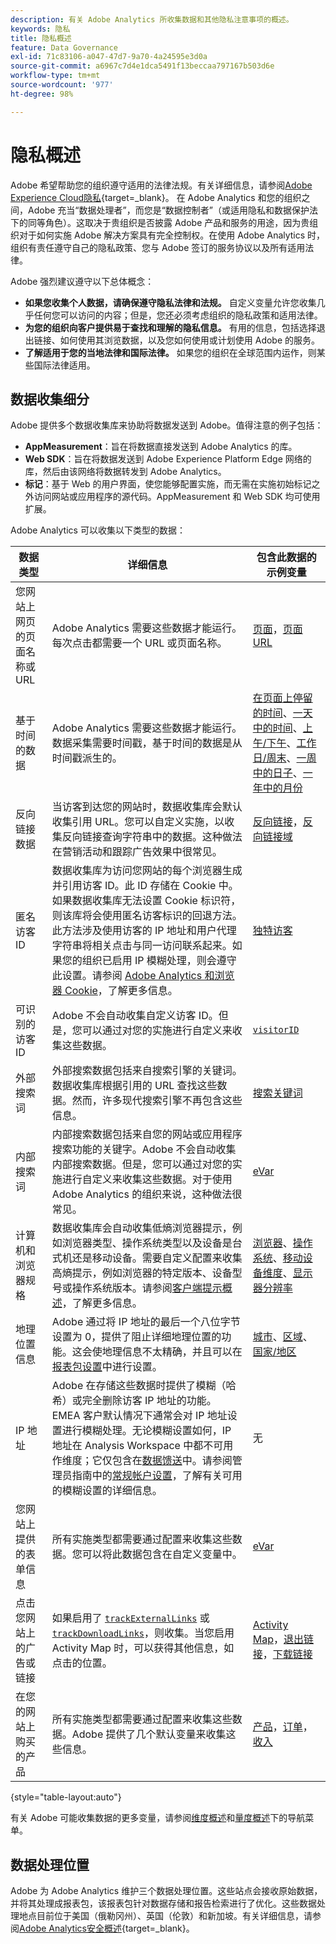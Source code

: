 ```yaml
---
description: 有关 Adobe Analytics 所收集数据和其他隐私注意事项的概述。
keywords: 隐私
title: 隐私概述
feature: Data Governance
exl-id: 71c83106-a047-47d7-9a70-4a24595e3d0a
source-git-commit: a6967c7d4e1dca5491f13beccaa797167b503d6e
workflow-type: tm+mt
source-wordcount: '977'
ht-degree: 98%

---
```


# 隐私概述

Adobe 希望帮助您的组织遵守适用的法律法规。有关详细信息，请参阅[Adobe Experience Cloud隐私](https://www.adobe.com/cn/privacy/experience-cloud.html){target=_blank}。 在 Adobe Analytics 和您的组织之间，Adobe 充当“数据处理者”，而您是“数据控制者”（或适用隐私和数据保护法下的同等角色）。这取决于贵组织是否披露 Adobe 产品和服务的用途，因为贵组织对于如何实施 Adobe 解决方案具有完全控制权。在使用 Adobe Analytics 时，组织有责任遵守自己的隐私政策、您与 Adobe 签订的服务协议以及所有适用法律。

Adobe 强烈建议遵守以下总体概念：

* **如果您收集个人数据，请确保遵守隐私法律和法规。** 自定义变量允许您收集几乎任何您可以访问的内容；但是，您还必须考虑组织的隐私政策和适用法律。
* **为您的组织向客户提供易于查找和理解的隐私信息。** 有用的信息，包括选择退出链接、如何使用其浏览数据，以及您如何使用或计划使用 Adobe 的服务。
* **了解适用于您的当地法律和国际法律。** 如果您的组织在全球范围内运作，则某些国际法律适用。

## 数据收集细分

Adobe 提供多个数据收集库来协助将数据发送到 Adobe。值得注意的例子包括：

* **AppMeasurement**：旨在将数据直接发送到 Adobe Analytics 的库。
* **Web SDK**：旨在将数据发送到 Adobe Experience Platform Edge 网络的库，然后由该网络将数据转发到 Adobe Analytics。
* **标记**：基于 Web 的用户界面，使您能够配置实施，而无需在实施初始标记之外访问网站或应用程序的源代码。AppMeasurement 和 Web SDK 均可使用扩展。

Adobe Analytics 可以收集以下类型的数据：

| 数据类型 | 详细信息 | 包含此数据的示例变量 |
| --- | --- | --- |
| 您网站上网页的页面名称或 URL | Adobe Analytics 需要这些数据才能运行。每次点击都需要一个 URL 或页面名称。 | [页面](/help/components/dimensions/page.md)，[页面 URL](/help/components/dimensions/page-url.md) |
| 基于时间的数据 | Adobe Analytics 需要这些数据才能运行。数据采集需要时间戳，基于时间的数据是从时间戳派生的。 | [在页面上停留的时间](/help/components/dimensions/time-spent-on-page.md)、[一天中的时间](/help/components/dimensions/hour-of-day.md)、[上午/下午](/help/components/dimensions/am-pm.md)、[工作日/周末](/help/components/dimensions/weekday-weekend.md)、[一周中的日子](/help/components/dimensions/day-of-week.md)、[一年中的月份](/help/components/dimensions/month-of-year.md) |
| 反向链接数据 | 当访客到达您的网站时，数据收集库会默认收集引用 URL。您可以自定义实施，以收集反向链接查询字符串中的数据。这种做法在营销活动和跟踪广告效果中很常见。 | [反向链接](/help/components/dimensions/referrer.md)，[反向链接域](/help/components/dimensions/referring-domain.md) |
| 匿名访客 ID | 数据收集库为访问您网站的每个浏览器生成并引用访客 ID。此 ID 存储在 Cookie 中。如果数据收集库无法设置 Cookie 标识符，则该库将会使用匿名访客标识的回退方法。此方法涉及使用访客的 IP 地址和用户代理字符串将相关点击与同一访问联系起来。如果您的组织已启用 IP 模糊处理，则会遵守此设置。请参阅 [Adobe Analytics 和浏览器 Cookie](../cookies/cookies.md)，了解更多信息。 | [独特访客](/help/components/metrics/unique-visitors.md) |
| 可识别的访客 ID | Adobe 不会自动收集自定义访客 ID。但是，您可以通过对您的实施进行自定义来收集这些数据。 | [`visitorID`](/help/implement/vars/config-vars/visitorid.md) |
| 外部搜索词 | 外部搜索数据包括来自搜索引擎的关键词。数据收集库根据引用的 URL 查找这些数据。然而，许多现代搜索引擎不再包含这些信息。 | [搜索关键词](/help/components/dimensions/search-keyword.md) |
| 内部搜索词 | 内部搜索数据包括来自您的网站或应用程序搜索功能的关键字。Adobe 不会自动收集内部搜索数据。但是，您可以通过对您的实施进行自定义来收集这些数据。对于使用 Adobe Analytics 的组织来说，这种做法很常见。 | [eVar](/help/components/dimensions/evar.md) |
| 计算机和浏览器规格 | 数据收集库会自动收集低熵浏览器提示，例如浏览器类型、操作系统类型以及设备是台式机还是移动设备。需要自定义配置来收集高熵提示，例如浏览器的特定版本、设备型号或操作系统版本。请参阅[客户端提示概述](../client-hints.md)，了解更多信息。 | [浏览器](/help/components/dimensions/browser.md)、[操作系统](/help/components/dimensions/operating-systems.md)、[移动设备维度](/help/components/dimensions/mobile-dimensions.md)、[显示器分辨率](/help/components/dimensions/monitor-resolution.md) |
| 地理位置信息 | Adobe 通过将 IP 地址的最后一个八位字节设置为 0，提供了阻止详细地理位置的功能。这会使地理信息不太精确，并且可以在[报表包设置](/help/admin/tools/manage-rs/edit-settings/general/general-acct-settings-admin.md)中进行设置。 | [城市](/help/components/dimensions/cities.md)、[区域](/help/components/dimensions/regions.md)、[国家/地区](/help/components/dimensions/countries.md) |
| IP 地址 | Adobe 在存储这些数据时提供了模糊（哈希）或完全删除访客 IP 地址的功能。EMEA 客户默认情况下通常会对 IP 地址设置进行模糊处理。无论模糊设置如何，IP 地址在 Analysis Workspace 中都不可用作维度；它仅包含在[数据馈送](/help/export/analytics-data-feed/data-feed-overview.md)中。请参阅管理员指南中的[常规帐户设置](/help/admin/tools/manage-rs/edit-settings/general/general-acct-settings-admin.md)，了解有关可用的模糊设置的详细信息。 | 无 |
| 您网站上提供的表单信息 | 所有实施类型都需要通过配置来收集这些数据。您可以将此数据包含在自定义变量中。 | [eVar](/help/components/dimensions/evar.md) |
| 点击您网站上的广告或链接 | 如果启用了 [`trackExternalLinks`](/help/implement/vars/config-vars/trackexternallinks.md) 或 [`trackDownloadLinks`](/help/implement/vars/config-vars/trackdownloadlinks.md)，则收集。当您启用 Activity Map 时，可以获得其他信息，如点击的位置。 | [Activity Map](/help/analyze/activity-map/overview.md)，[退出链接](/help/components/dimensions/exit-link.md)，[下载链接](/help/components/dimensions/download-link.md) |
| 在您的网站上购买的产品 | 所有实施类型都需要通过配置来收集这些数据。Adobe 提供了几个默认变量来收集这些信息。 | [产品](/help/components/dimensions/product.md)，[订单](/help/components/metrics/orders.md)，[收入](/help/components/metrics/revenue.md) |

{style="table-layout:auto"}

有关 Adobe 可能收集数据的更多变量，请参阅[维度概述](/help/components/dimensions/overview.md)和[量度概述](/help/components/metrics/overview.md)下的导航菜单。

## 数据处理位置

Adobe 为 Adobe Analytics 维护三个数据处理位置。这些站点会接收原始数据，并将其处理成报表包，该报表包针对数据存储和报告检索进行了优化。这些数据处理地点目前位于美国（俄勒冈州）、英国（伦敦）和新加坡。有关详细信息，请参阅[Adobe Analytics安全概述](https://www.adobe.com/cn/content/dam/cc/en/trust-center/ungated/whitepapers/experience-cloud/adb-analytics-security-wp.pdf){target=_blank}。
